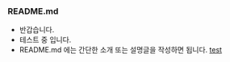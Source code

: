 ### README.md

  - 반갑습니다.
  - 테스트 중 입니다.
  - README.md 에는 간단한 소개 또는 설명글을 작성하면 됩니다.
[test](https://github.com/Leeks1997/LattePandaBlackBoxVideo.git)

